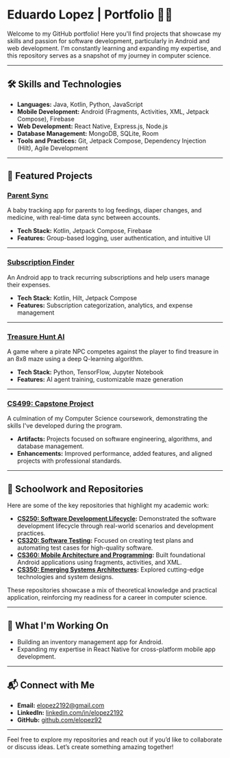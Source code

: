 # Eduardo Lopez | Portfolio 👨‍💻

Welcome to my GitHub portfolio! Here you'll find projects that showcase my skills and passion for software development, particularly in Android and web development. I'm constantly learning and expanding my expertise, and this repository serves as a snapshot of my journey in computer science.

---

## 🛠️ **Skills and Technologies**

- **Languages:** Java, Kotlin, Python, JavaScript
- **Mobile Development:** Android (Fragments, Activities, XML, Jetpack Compose), Firebase
- **Web Development:** React Native, Express.js, Node.js
- **Database Management:** MongoDB, SQLite, Room
- **Tools and Practices:** Git, Jetpack Compose, Dependency Injection (Hilt), Agile Development

---

## 📂 **Featured Projects**

### [Parent Sync](https://github.com/elopez92/parent-sync)
A baby tracking app for parents to log feedings, diaper changes, and medicine, with real-time data sync between accounts.

- **Tech Stack:** Kotlin, Jetpack Compose, Firebase
- **Features:** Group-based logging, user authentication, and intuitive UI

---

### [Subscription Finder](https://github.com/elopez92/subscription-finder)
An Android app to track recurring subscriptions and help users manage their expenses.

- **Tech Stack:** Kotlin, Hilt, Jetpack Compose
- **Features:** Subscription categorization, analytics, and expense management

---

### [Treasure Hunt AI](https://github.com/elopez92/treasure-hunt-ai)
A game where a pirate NPC competes against the player to find treasure in an 8x8 maze using a deep Q-learning algorithm.

- **Tech Stack:** Python, TensorFlow, Jupyter Notebook
- **Features:** AI agent training, customizable maze generation

---

### [CS499: Capstone Project](https://github.com/elopez92/cs499-capstone)
A culmination of my Computer Science coursework, demonstrating the skills I've developed during the program.

- **Artifacts:** Projects focused on software engineering, algorithms, and database management.
- **Enhancements:** Improved performance, added features, and aligned projects with professional standards.

---

## 📘 **Schoolwork and Repositories**

Here are some of the key repositories that highlight my academic work:

- **[CS250: Software Development Lifecycle](https://github.com/elopez92/cs250-sdlc):** Demonstrated the software development lifecycle through real-world scenarios and development practices.
- **[CS320: Software Testing](https://github.com/elopez92/cs320-testing):** Focused on creating test plans and automating test cases for high-quality software.
- **[CS360: Mobile Architecture and Programming](https://github.com/elopez92/cs360-mobile):** Built foundational Android applications using fragments, activities, and XML.
- **[CS350: Emerging Systems Architectures](https://github.com/elopez92/cs350-esa):** Explored cutting-edge technologies and system designs.

These repositories showcase a mix of theoretical knowledge and practical application, reinforcing my readiness for a career in computer science.

---

## 🌱 **What I'm Working On**
- Building an inventory management app for Android.
- Expanding my expertise in React Native for cross-platform mobile app development.

---

## 📬 **Connect with Me**
- **Email:** [elopez2192@gmail.com](mailto:elopez2192@gmail.com)
- **LinkedIn:** [linkedin.com/in/elopez2192](https://linkedin.com/in/elopez2192)
- **GitHub:** [github.com/elopez92](https://github.com/elopez92)

---

Feel free to explore my repositories and reach out if you’d like to collaborate or discuss ideas. Let’s create something amazing together!

